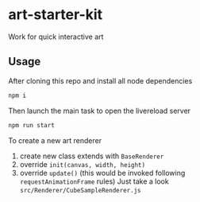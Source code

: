 # art-starter-kit

Work for quick interactive art

## Usage

After cloning this repo and install all node dependencies
```bash
npm i
```

Then launch the main task to open the livereload server
```bash
npm run start
```

To create a new art renderer
1. create new class extends with ```BaseRenderer```
2. override ```init(canvas, width, height)```  
3. override ```update()``` (this would be invoked following ```requestAnimationFrame``` rules)
Just take a look ```src/Renderer/CubeSampleRenderer.js```

